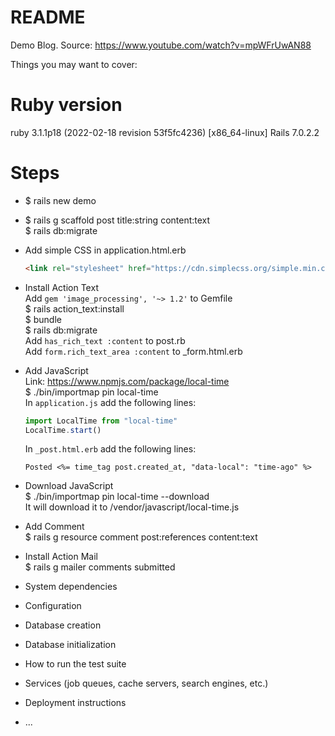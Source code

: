 # README

Demo Blog.
Source: https://www.youtube.com/watch?v=mpWFrUwAN88

Things you may want to cover:

# Ruby version
ruby 3.1.1p18 (2022-02-18 revision 53f5fc4236) [x86_64-linux]
Rails 7.0.2.2

# Steps

- $ rails new demo <br>
- $ rails g scaffold post title:string content:text <br>
  $ rails db:migrate <br>
- Add simple CSS in application.html.erb <br>
  ```html
  <link rel="stylesheet" href="https://cdn.simplecss.org/simple.min.css">
  ```
- Install Action Text <br>
  Add `gem 'image_processing', '~> 1.2'` to Gemfile <br>
  $ rails action_text:install <br>
  $ bundle <br>
  $ rails db:migrate <br>
  Add `has_rich_text :content` to post.rb <br>
  Add `form.rich_text_area :content` to \_form.html.erb <br>

- Add JavaScript <br>
  Link: https://www.npmjs.com/package/local-time <br>
  $ ./bin/importmap pin local-time <br>
  In `application.js` add the following lines:
  ```js
  import LocalTime from "local-time"
  LocalTime.start()
  ```
  In `_post.html.erb` add the following lines:
  ```erb
  Posted <%= time_tag post.created_at, "data-local": "time-ago" %>
  ```
- Download JavaScript <br>
  $ ./bin/importmap pin local-time --download <br>
  It will download it to /vendor/javascript/local-time.js

- Add Comment <br>
  $ rails g resource comment post:references content:text <br>

- Install Action Mail <br>
$ rails g mailer comments submitted

* System dependencies

* Configuration

* Database creation

* Database initialization

* How to run the test suite

* Services (job queues, cache servers, search engines, etc.)

* Deployment instructions

* ...
